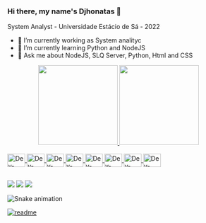 ### Hi there, my name's Djhonatas 👋

System Analyst - Universidade Estácio de Sá - 2022

- 🔭 I’m currently working as System analityc
- 🌱 I’m currently learning Python and NodeJS
- 💬 Ask me about NodeJS, SLQ Server, Python, Html and CSS



<div align="center">
<a href="https://github.com/Djhonatas">
<img height="180em" src="https://github-readme-stats.vercel.app/api?username=Djhonatas&show_icons=true&theme=dracula&include_all_commits"/>
<img height="180em" src="https://github-readme-stats.vercel.app/api/top-langs/?username=Djhonatas&layout=compact&langs_count=7&theme=dracula"/>
</div>

<div style="display: inline_block"><br>

<img align="center" alt="Dev-CSS" height="30" width="40" src="https://cdn.jsdelivr.net/gh/devicons/devicon/icons/docker/docker-original.svg" />
<img align="center" alt="Dev-CSS" height="30" width="40" src="https://cdn.jsdelivr.net/gh/devicons/devicon/icons/nodejs/nodejs-original.svg" />
<img align="center" alt="Dev-CSS" height="30" width="40" src="https://cdn.jsdelivr.net/gh/devicons/devicon/icons/javascript/javascript-original.svg" />
<img align="center" alt="Dev-CSS" height="30" width="40" src="https://cdn.jsdelivr.net/gh/devicons/devicon/icons/html5/html5-original.svg" />
<img align="center" alt="Dev-CSS" height="30" width="40" src="https://cdn.jsdelivr.net/gh/devicons/devicon/icons/css3/css3-original.svg" />
<img align="center" alt="Dev-CSS" height="30" width="40" src="https://cdn.jsdelivr.net/gh/devicons/devicon/icons/python/python-original.svg" />
<img align="center" alt="Dev-CSS" height="30" width="40" src="https://cdn.jsdelivr.net/gh/devicons/devicon/icons/microsoftsqlserver/microsoftsqlserver-plain.svg" />
<img align="center" alt="Dev-CSS" height="30" width="40" src="https://cdn.jsdelivr.net/gh/devicons/devicon/icons/mysql/mysql-original.svg" />


</div>

##
<div>
<a href="https://www.instagram.com/0lliveira.djhonatas" target="Instagram">  <img src="https://img.shields.io/badge/Instagram-E4405F?style=for-the-badge&logo=instagram&logoColor=white"></a>
<a href="mailto:dj.assuntospessoais@gmail.com" target="Gmail">  <img src="https://img.shields.io/badge/Gmail-D14836?style=for-the-badge&logo=gmail&logoColor=white"></a>
<a href="https://www.linkedin.com/in/djhonatas-oliveira-478b1b1b1/" target="Linkedin">  <img src="https://img.shields.io/badge/LinkedIn-0077B5?style=for-the-badge&logo=linkedin&logoColor=white"></a>

  ![Snake animation](https://github.com/Djhonatas/Djhonatas/blob/output/github-contribution-grid-snake.svg) 

  [![readme](https://github-readme-stats.vercel.app/api/pin/?username=Djhonatas&repo=Djhonatas&theme=react)](https://github.com/Djhonatas/Djhonatas)
</div> 
